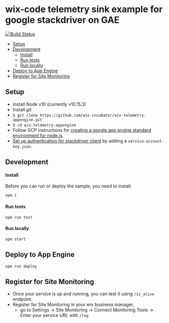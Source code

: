 # wix-code telemetry sink example for google stackdriver on GAE

[![Build Status](https://travis-ci.org/wix-incubator/wix-telemetry-appengine.svg?branch=master)](https://travis-ci.org/wix-incubator/wix-telemetry-appengine)

  - [Setup](#setup)
  - [Development](#development)
    - [Install](#install)
    - [Run tests](#run-tests)
    - [Run locally](#run-locally)
  - [Deploy to App Engine](#deploy-to-app-engine)
  - [Register for Site Monitoring](#register-for-site-monitoring)



## Setup

- Install Node v10 (currently v10.15.3)
- Install git
- `$ git clone https://github.com/wix-incubator/wix-telemetry-appengine.git`
- `$ cd wix-telemetry-appengine`
- Follow GCP instructions for [creating a google app engine standard environment for node.js](https://cloud.google.com/appengine/docs/standard/nodejs/quickstart).
- [Set up authentication for stackdriver client](https://cloud.google.com/logging/docs/reference/libraries) by adding a `service-account-key.json`.
 


## Development

#### Install

Before you can run or deploy the sample, you need to install:

    npm i

#### Run tests

    npm run test
    
#### Run locally
    
    npm start

## Deploy to App Engine

    npm run deploy

## Register for Site Monitoring
- Once your service is up and running, you can test it using `/is_alive` endpoint.
- Register for Site Monitoring in your wix business manager, 
    - go to Settings -> Site Monitoring -> Connect Monitoring Tools -> Enter your service URL with `/log`